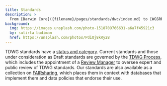 ```yaml
---
title: Standards
description: >
  From [Darwin Core]({filename}/pages/standards/dwc/index.md) to [WGSRPD]({filename}/pages/standards/wgsrpd/index.md): TDWG standards aid the exchange of biodiversity information.
background:
  img: https://images.unsplash.com/photo-1518709766631-a6a7f45921c3
  by: sutirta budiman
  href: https://unsplash.com/photos/PdiOj8kRy28
---
```


TDWG standards have a [status and category]({filename}status-and-categories/index.md). Current standards and those under consideration as Draft standards are governed by the [TDWG Process](https://tdwg.org/about/process/), which includes the appointment of a [Review Manager](https://www.tdwg.org/about/review-managers/) to oversee expert and public review of TDWG standards. Our standards are also available as a collection on [FAIRsharing](https://fairsharing.org/collection/TDWGBiodiversity), which places them in context with databases that implement them and data policies that endorse their use.
